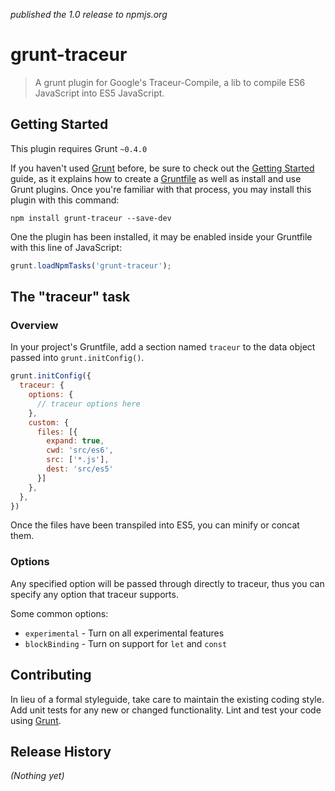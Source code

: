_published the 1.0 release to npmjs.org_
# grunt-traceur

> A grunt plugin for Google's Traceur-Compile, a lib to compile ES6 JavaScript into ES5 JavaScript.

## Getting Started
This plugin requires Grunt `~0.4.0`

If you haven't used [Grunt](http://gruntjs.com/) before, be sure to check out the [Getting Started](http://gruntjs.com/getting-started) guide, as it explains how to create a [Gruntfile](http://gruntjs.com/sample-gruntfile) as well as install and use Grunt plugins. Once you're familiar with that process, you may install this plugin with this command:

```shell
npm install grunt-traceur --save-dev
```

One the plugin has been installed, it may be enabled inside your Gruntfile with this line of JavaScript:

```js
grunt.loadNpmTasks('grunt-traceur');
```

## The "traceur" task

### Overview
In your project's Gruntfile, add a section named `traceur` to the data object passed into `grunt.initConfig()`.

```js
grunt.initConfig({
  traceur: {
    options: {
      // traceur options here
    },
    custom: {
      files: [{
        expand: true,
        cwd: 'src/es6',
        src: ['*.js'],
        dest: 'src/es5'
      }]
    },
  },
})
```
Once the files have been transpiled into ES5, you can minify or concat them.

### Options

Any specified option will be passed through directly to traceur, thus you can specify any option that traceur supports.

Some common options:

* `experimental` - Turn on all experimental features
* `blockBinding` - Turn on support for `let` and `const`

## Contributing
In lieu of a formal styleguide, take care to maintain the existing coding style. Add unit tests for any new or changed functionality. Lint and test your code using [Grunt](http://gruntjs.com/).

## Release History
_(Nothing yet)_
